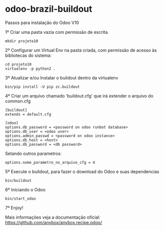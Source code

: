 # odoo-brazil-buildout

Passos para instalação do Odoo V10

1º Criar uma pasta vazia com permissão de escrita.

	mkdir projeto10

2º Configurar um Virtual Env na pasta criada, 
com permissão de acesso às bibliotecas do sistema:
	
	cd projeto10
	virtualenv -p python2 .

3º Atualizar e/ou Instalar o buildout dentro da virtualenv

	bin/pip install -U pip zc.buildout 


4º Criar um arquivo chamado 'buildout.cfg' que irá extender o arquivo do common.cfg

    [buildout]
    extends = default.cfg
    
    [odoo]
    options.db_password = <password on odoo runbot database>
    options.db_user = <odoo user>
    options.admin_passwd = <password on odoo instance>
    options.db_host = <host>
    options.db_password = <db password>

Setando outros parametros:

    options.nome_parametro_no_arquivo_cfg = 4

5º Execute o buildout, para fazer o download do Odoo e suas dependencias

	bin/buildout 

6º Iniciando o Odoo
	
	bin/start_odoo
 
 7º Enjoy!
 
 Mais informações veja a documentação oficial: https://github.com/anybox/anybox.recipe.odoo/
